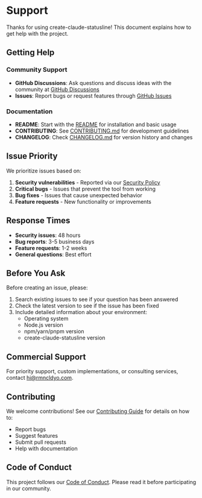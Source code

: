 # Support

Thanks for using create-claude-statusline! This document explains how to get help with the project.

## Getting Help

### Community Support

- **GitHub Discussions**: Ask questions and discuss ideas with the community at [GitHub Discussions](https://github.com/RMNCLDYO/create-claude-statusline/discussions)
- **Issues**: Report bugs or request features through [GitHub Issues](https://github.com/RMNCLDYO/create-claude-statusline/issues)

### Documentation

- **README**: Start with the [README](README.md) for installation and basic usage
- **CONTRIBUTING**: See [CONTRIBUTING.md](CONTRIBUTING.md) for development guidelines
- **CHANGELOG**: Check [CHANGELOG.md](CHANGELOG.md) for version history and changes

## Issue Priority

We prioritize issues based on:

1. **Security vulnerabilities** - Reported via our [Security Policy](SECURITY.md)
2. **Critical bugs** - Issues that prevent the tool from working
3. **Bug fixes** - Issues that cause unexpected behavior
4. **Feature requests** - New functionality or improvements

## Response Times

- **Security issues**: 48 hours
- **Bug reports**: 3-5 business days
- **Feature requests**: 1-2 weeks
- **General questions**: Best effort

## Before You Ask

Before creating an issue, please:

1. Search existing issues to see if your question has been answered
2. Check the latest version to see if the issue has been fixed
3. Include detailed information about your environment:
   - Operating system
   - Node.js version
   - npm/yarn/pnpm version
   - create-claude-statusline version

## Commercial Support

For priority support, custom implementations, or consulting services, contact <hi@rmncldyo.com>.

## Contributing

We welcome contributions! See our [Contributing Guide](CONTRIBUTING.md) for details on how to:

- Report bugs
- Suggest features
- Submit pull requests
- Help with documentation

## Code of Conduct

This project follows our [Code of Conduct](CODE_OF_CONDUCT.md). Please read it before participating in our community.
